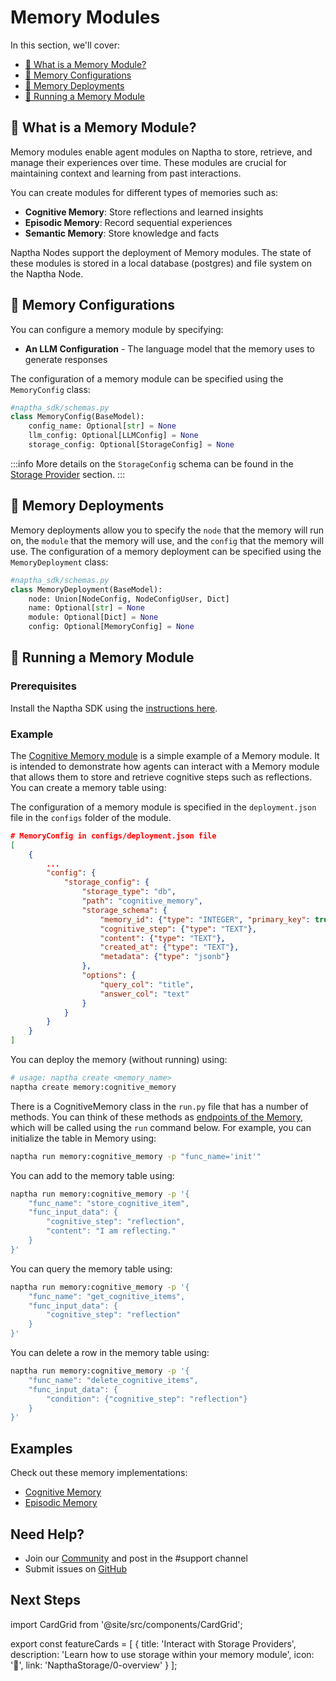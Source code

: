 # Memory Modules

In this section, we'll cover:

- [💭 What is a Memory Module?](#-what-is-a-memory-module)
- [📝 Memory Configurations](#-memory-configurations)
- [🐋 Memory Deployments](#-memory-deployments)
- [🚀 Running a Memory Module](#-running-a-memory-module)

## 💭 What is a Memory Module?

Memory modules enable agent modules on Naptha to store, retrieve, and manage their experiences over time. These modules are crucial for maintaining context and learning from past interactions.

You can create modules for different types of memories such as:

- **Cognitive Memory**: Store reflections and learned insights
- **Episodic Memory**: Record sequential experiences
- **Semantic Memory**: Store knowledge and facts

Naptha Nodes support the deployment of Memory modules. The state of these modules is stored in a local database (postgres) and file system on the Naptha Node.

## 📝 Memory Configurations

You can configure a memory module by specifying:

- **An LLM Configuration** - The language model that the memory uses to generate responses

The configuration of a memory module can be specified using the `MemoryConfig` class:

```python
#naptha_sdk/schemas.py
class MemoryConfig(BaseModel):
    config_name: Optional[str] = None
    llm_config: Optional[LLMConfig] = None
    storage_config: Optional[StorageConfig] = None
```

:::info
More details on the `StorageConfig` schema can be found in the [Storage Provider](/docs/NapthaStorage/0-overview.md) section.
:::

## 🐋 Memory Deployments

Memory deployments allow you to specify the `node` that the memory will run on, the `module` that the memory will use, and the `config` that the memory will use. The configuration of a memory deployment can be specified using the `MemoryDeployment` class:

```python
#naptha_sdk/schemas.py
class MemoryDeployment(BaseModel):
    node: Union[NodeConfig, NodeConfigUser, Dict]
    name: Optional[str] = None
    module: Optional[Dict] = None
    config: Optional[MemoryConfig] = None
```

## 🚀 Running a Memory Module

### Prerequisites

Install the Naptha SDK using the [instructions here](https://github.com/NapthaAI/naptha-sdk/?tab=readme-ov-file#install).

### Example

The [Cognitive Memory module](https://github.com/NapthaAI/cognitive_memory) is a simple example of a Memory module. It is intended to demonstrate how agents can interact with a Memory module that allows them to store and retrieve cognitive steps such as reflections. You can create a memory table using:

The configuration of a memory module is specified in the `deployment.json` file in the `configs` folder of the module.

```json
# MemoryConfig in configs/deployment.json file 
[
    {
        ...
        "config": {
            "storage_config": {
                "storage_type": "db",
                "path": "cognitive_memory",
                "storage_schema": {
                    "memory_id": {"type": "INTEGER", "primary_key": true},
                    "cognitive_step": {"type": "TEXT"},
                    "content": {"type": "TEXT"},
                    "created_at": {"type": "TEXT"},
                    "metadata": {"type": "jsonb"}
                },
                "options": {
                    "query_col": "title",
                    "answer_col": "text"
                }
            }
        }
    }
]
```

You can deploy the memory (without running) using:

```bash
# usage: naptha create <memory_name>
naptha create memory:cognitive_memory 
```

There is a CognitiveMemory class in the `run.py` file that has a number of methods. You can think of these methods as [endpoints of the Memory](https://github.com/NapthaAI/cognitive_memory/blob/main/cognitive_memory/run.py#L34), which will be called using the `run` command below. For example, you can initialize the table in Memory using:

```bash
naptha run memory:cognitive_memory -p "func_name='init'"
```

You can add to the memory table using:

```bash
naptha run memory:cognitive_memory -p '{
    "func_name": "store_cognitive_item",
    "func_input_data": {
        "cognitive_step": "reflection",
        "content": "I am reflecting."
    }
}'
```

You can query the memory table using:

```bash
naptha run memory:cognitive_memory -p '{
    "func_name": "get_cognitive_items",
    "func_input_data": {
        "cognitive_step": "reflection"
    }
}'
```

You can delete a row in the memory table using:

```bash
naptha run memory:cognitive_memory -p '{
    "func_name": "delete_cognitive_items",
    "func_input_data": {
        "condition": {"cognitive_step": "reflection"}
    }
}'
```

## Examples

Check out these memory implementations:
- [Cognitive Memory](https://github.com/NapthaAI/cognitive_memory)
- [Episodic Memory](https://github.com/NapthaAI/episodic_memory)

## Need Help?
- Join our [Community](https://naptha.ai/naptha-community) and post in the #support channel
- Submit issues on [GitHub](https://github.com/NapthaAI)

## Next Steps

import CardGrid from '@site/src/components/CardGrid';

export const featureCards = [
  {
    title: 'Interact with Storage Providers',
    description: 'Learn how to use storage within your memory module', 
    icon: '💾',
    link: 'NapthaStorage/0-overview'
  }
];
